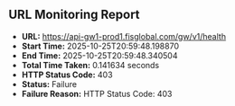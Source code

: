 ## URL Monitoring Report

- **URL:** https://api-gw1-prod1.fisglobal.com/gw/v1/health
- **Start Time:** 2025-10-25T20:59:48.198870
- **End Time:** 2025-10-25T20:59:48.340504
- **Total Time Taken:** 0.141634 seconds
- **HTTP Status Code:** 403
- **Status:** Failure
- **Failure Reason:** HTTP Status Code: 403
